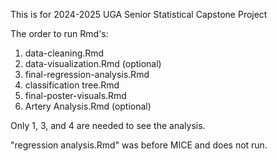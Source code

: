This is for 2024-2025 UGA Senior Statistical Capstone Project

The order to run Rmd's: 
  1. data-cleaning.Rmd
  2. data-visualization.Rmd (optional)
  3. final-regression-analysis.Rmd
  4. classification tree.Rmd
  5. final-poster-visuals.Rmd
  6. Artery Analysis.Rmd (optional)

Only 1, 3, and 4 are needed to see the analysis. 

"regression analysis.Rmd" was before MICE and does not run.
